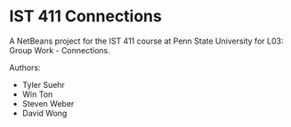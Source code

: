 # IST 411 Connections
A NetBeans project for the IST 411 course at Penn State University for L03: Group Work - Connections.

Authors:
* Tyler Suehr
* Win Ton
* Steven Weber
* David Wong
